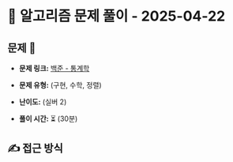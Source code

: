 # 📝 알고리즘 문제 풀이 - 2025-04-22

## 문제 📖

- **문제 링크:** [백준 - 통계학](https://www.acmicpc.net/problem/2108)

- **문제 유형:** (구현, 수학, 정렬)

- **난이도:** (실버 2)

- **풀이 시간:** ⏳ (30분)

## ✍ 접근 방식
